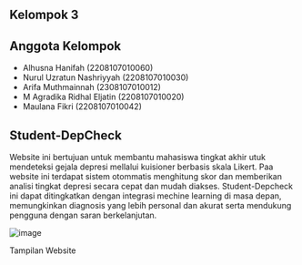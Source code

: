 ## Kelompok 3

## Anggota Kelompok
- Alhusna Hanifah (2208107010060)
- Nurul Uzratun Nashriyyah (2208107010030)
- Arifa Muthmainnah (2308107010012)
- M Agradika Ridhal Eljatin (2208107010020)
- Maulana Fikri (2208107010042)

## Student-DepCheck
Website ini bertujuan untuk membantu mahasiswa tingkat akhir utuk mendeteksi gejala depresi mellalui kuisioner berbasis skala Likert. Paa website ini terdapat sistem otommatis menghitung skor dan memberikan analisi tingkat depresi secara cepat dan mudah diakses. Student-Depcheck ini dapat ditingkatkan dengan integrasi mechine learning di masa depan, memungkinkan diagnosis yang lebih personal dan akurat serta mendukung pengguna dengan saran berkelanjutan.

![image](https://github.com/user-attachments/assets/4cfc8a90-2953-43f6-bc1e-25af7173190d)

Tampilan Website
